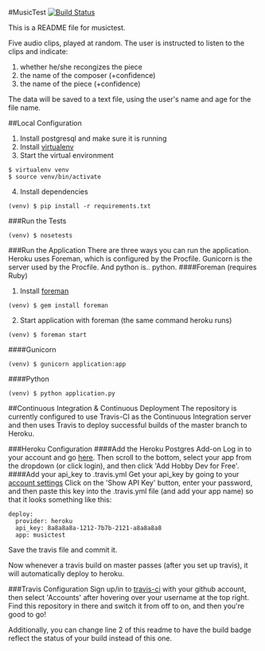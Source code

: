 #MusicTest
[![Build Status](https://travis-ci.org/asifrc/musictest.svg?branch=master)](https://travis-ci.org/asifrc/musictest)

This is a README file for musictest.

Five audio clips, played at random.
The user is instructed to listen to the clips
and indicate:
1. whether he/she recongizes the piece
2. the name of the composer (+confidence)
3. the name of the piece (+confidence)

The data will be saved to a text file,
using the user's name and age for the file name.

##Local Configuration
1. Install postgresql and make sure it is running
2. Install [virtualenv](https://virtualenv.pypa.io/en/latest/virtualenv.html)
3. Start the virtual environment
```
$ virtualenv venv  
$ source venv/bin/activate
```
4. Install dependencies
```
(venv) $ pip install -r requirements.txt
```

###Run the Tests
```
(venv) $ nosetests
```

###Run the Application
There are three ways you can run the application. Heroku uses Foreman, which
is configured by the Procfile. Gunicorn is the server used by the Procfile. And
python is.. python.
####Foreman (requires Ruby)
1. Install [foreman](https://github.com/ddollar/foreman)
```
(venv) $ gem install foreman
```
2. Start application with foreman (the same command heroku runs)
```
(venv) $ foreman start
```

####Gunicorn
```
(venv) $ gunicorn application:app
```

####Python
```
(venv) $ python application.py
```

##Continuous Integration & Continuous Deployment
The repository is currently configured to use Travis-CI as the Continuous
Integration server and then uses Travis to deploy successful builds of the master
branch to Heroku.

###Heroku Configuration
####Add the Heroku Postgres Add-on
Log in to your account and go [here](https://addons.heroku.com/heroku-postgresql).
Then scroll to the bottom, select your app from the dropdown (or click login),
and then click 'Add Hobby Dev for Free'.
####Add your api_key to .travis.yml
Get your api_key by going to your [account settings](https://dashboard.heroku.com/account)
Click on the 'Show API Key' button, enter your password, and then paste this key
into the .travis.yml file (and add your app name) so that it looks something like
this:
```
deploy:
  provider: heroku
  api_key: 8a8a8a8a-1212-7b7b-2121-a8a8a8a8
  app: musictest
```
Save the travis file and commit it.

Now whenever a travis build on master passes (after you set up travis), it will
automatically deploy to heroku.

###Travis Configuration
Sign up/in to [travis-ci](http://travis-ci.org) with your github account, then
select 'Accounts' after hovering over your username at the top right. Find this
repository in there and switch it from off to on, and then you're good to go!

Additionally, you can change line 2 of this readme to have the build badge
reflect the status of your build instead of this one.
